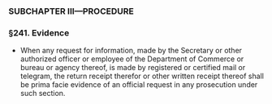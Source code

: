### SUBCHAPTER III—PROCEDURE

### §241. Evidence
* When any request for information, made by the Secretary or other authorized officer or employee of the Department of Commerce or bureau or agency thereof, is made by registered or certified mail or telegram, the return receipt therefor or other written receipt thereof shall be prima facie evidence of an official request in any prosecution under such section.